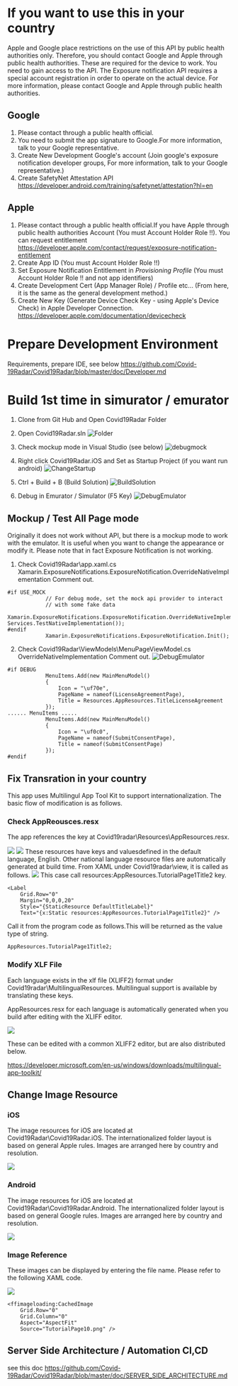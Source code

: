 # If you want to use this in your country
Apple and Google place restrictions on the use of this API by public health authorities only.
Therefore, you should contact Google and Apple through public health authorities.
These are required for the device to work. You need to gain access to the API.
The Exposure notification API requires a special account registration in order to operate on the actual device.
For more information, please contact Google and Apple through public health authorities.

## Google
1. Please contact through a public health official.
2. You need to submit the app signature to Google.For more information, talk to your Google representative.
3. Create New Development Google's account (Join google's exposure notification developer groups, For more information, talk to your Google representative.)
4. Create SafetyNet Attestation API  https://developer.android.com/training/safetynet/attestation?hl=en

## Apple

1. Please contact through a public health official.If you have Apple through public health authorities Account (You must Account Holder Role !!). You can request entitlement https://developer.apple.com/contact/request/exposure-notification-entitlement
2. Create App ID  (You must Account Holder Role !!)
3. Set Exposure Notification Entitlement in *Provisioning Profile* (You must Account Holder Role !! and not app identifiers)
4. Create Development Cert (App Manager Role) / Profile etc... (From here, it is the same as the general development method.)
5. Create New Key (Generate Device Check Key - using Apple's Device Check) in Apple Developer Connection. https://developer.apple.com/documentation/devicecheck

# Prepare Development Environment

Requirements, prepare IDE, see below
https://github.com/Covid-19Radar/Covid19Radar/blob/master/doc/Developer.md

# Build 1st time in simurator / emurator

1. Clone from Git Hub and Open Covid19Radar Folder
2. Open Covid19Radar.sln
![Folder](images/folder.png)

3. Check mockup mode in Visual Studio (see below)
![debugmock](images/debugmock.png)

4. Right click Covid19Radar.iOS and Set as Startup Project (if you want run android)
![ChangeStartup](images/ChangeStartup.png)

5. Ctrl + Build + B (Build Solution)
![BuildSolution](images/BuildSolution.png)

6. Debug in Emurator / Simulator (F5 Key)
![DebugEmulator](images/DebugEmulator.png)

## Mockup / Test All Page mode

Originally it does not work without API, but there is a mockup mode to work with the emulator.
It is useful when you want to change the appearance or modify it.
Please note that in fact Exposure Notification is not working.

1. Check Covid19Radar\app.xaml.cs Xamarin.ExposureNotifications.ExposureNotification.OverrideNativeImplementation Comment out.

```
#if USE_MOCK
            // For debug mode, set the mock api provider to interact
            // with some fake data
            Xamarin.ExposureNotifications.ExposureNotification.OverrideNativeImplementation(new Services.TestNativeImplementation());
#endif
            Xamarin.ExposureNotifications.ExposureNotification.Init();
```

2. Check Covid19Radar\ViewModels\MenuPageViewModel.cs
OverrideNativeImplementation Comment out.
![DebugEmulator](images/menupageviewmodel2.png)

```
#if DEBUG
            MenuItems.Add(new MainMenuModel()
            {
                Icon = "\uf70e",
                PageName = nameof(LicenseAgreementPage),
                Title = Resources.AppResources.TitleLicenseAgreement
            });
...... MenuItems .....
            MenuItems.Add(new MainMenuModel()
            {
                Icon = "\uf0c0",
                PageName = nameof(SubmitConsentPage),
                Title = nameof(SubmitConsentPage)
            });
#endif
```

## Fix Transration in your country

This app uses Multilingul App Tool Kit to support internationalization.
The basic flow of modification is as follows.

### Check AppReousces.resx
The app references the key at Covid19radar\Resources\AppResources.resx.

![](images/AppResources.resx.png)
![](images/AppResources.png)
These resources have keys and values ​​defined in the default language, English.
Other national language resource files are automatically generated at build time.
From XAML under Covid19radar\view, it is called as follows.
![](images/ResourceForXaml.png)
This case call resources:AppResources.TutorialPage1Title2 key.

```
<Label
    Grid.Row="0"
    Margin="0,0,0,20"
    Style="{StaticResource DefaultTitleLabel}"
    Text="{x:Static resources:AppResources.TutorialPage1Title2}" />
```

Call it from the program code as follows.This will be returned as the value type of string.
```
AppResources.TutorialPage1Title2;
```

### Modify XLF File
Each language exists in the xlf file (XLIFF2) format under Covid19radar\MultilingualResources.
Multilingual support is available by translating these keys.

AppResources.resx for each language is automatically generated when you build after editing with the XLIFF editor.

![](images/muiresources.png)

These can be edited with a common XLIFF2 editor, but are also distributed below.

https://developer.microsoft.com/en-us/windows/downloads/multilingual-app-toolkit/

## Change Image Resource

### iOS

The image resources for iOS are located at Covid19Radar\Covid19Radar.iOS.
The internationalized folder layout is based on general Apple rules.
Images are arranged here by country and resolution.

![](images/iOSImageResources.png)

### Android

The image resources for iOS are located at Covid19Radar\Covid19Radar.Android.
The internationalized folder layout is based on general Google rules.
Images are arranged here by country and resolution.

![](images/androidImageResources.png)

### Image Reference

These images can be displayed by entering the file name.
Please refer to the following XAML code.

![](images/ImageSource.png)

```
<ffimageloading:CachedImage
    Grid.Row="0"
    Grid.Column="0"
    Aspect="AspectFit"
    Source="TutorialPage10.png" />

```

## Server Side Architecture / Automation CI,CD

see this doc
https://github.com/Covid-19Radar/Covid19Radar/blob/master/doc/SERVER_SIDE_ARCHITECTURE.md
